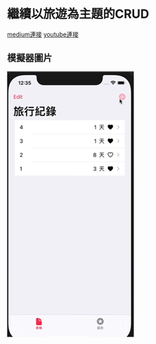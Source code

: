 # 繼續以旅遊為主題的CRUD

[medium連接](hhttps://medium.com/海大-ios-app-程式設計/繼續以旅遊為主題的crud-86cf53ba6668)
[youtube連接](https://youtu.be/xNu3yOhhmZU)

## 模擬器圖片
![](./image/cover.png)